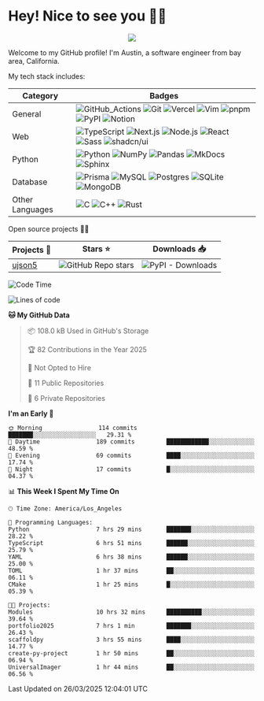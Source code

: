 # Hey! Nice to see you 👋✨
<p align="center">
    <img src="https://vbr.nathanchung.dev/badge?page_id=austinyu/austinyu&color=FF4500">
</p>

Welcome to my GitHub profile! I'm Austin, a software engineer from bay area, California.

My tech stack includes:


| Category | Badges |
| --- | --- | 
| General | ![GitHub_Actions](https://img.shields.io/badge/-GitHub_Actions-000?&logo=GitHub-Actions&logoColor=white) ![Git](https://img.shields.io/badge/-Git-000?&logo=Git&logoColor=white) ![Vercel](https://img.shields.io/badge/-Vercel-000?&logo=Vercel&logoColor=white) ![Vim](https://img.shields.io/badge/-Vim-000?&logo=Vim) ![pnpm](https://img.shields.io/badge/-pnpm-000?&logo=pnpm&logoColor=white) ![PyPI](https://img.shields.io/badge/-PyPI-000?&logo=PyPI&logoColor=white) ![Notion](https://img.shields.io/badge/-Notion-000?&logo=Notion&logoColor=white)  |
| Web | ![TypeScript](https://img.shields.io/badge/-TypeScript-000?&logo=TypeScript&logoColor=white) ![Next.js](https://img.shields.io/badge/-Next.js-000?&logo=Next.js&logoColor=white) ![Node.js](https://img.shields.io/badge/-Node.js-000?&logo=Node.js&logoColor=white) ![React](https://img.shields.io/badge/-React-000?&logo=React&logoColor=white) ![Sass](https://img.shields.io/badge/-Sass-000?&logo=Sass&logoColor=white) ![shadcn/ui](https://img.shields.io/badge/-shadcn%2Fui-000?&logo=shadcn%2Fui&logoColor=white) |
| Python | ![Python](https://img.shields.io/badge/-Python-000?&logo=Python&logoColor=white) ![NumPy](https://img.shields.io/badge/-NumPy-000?&logo=NumPy&logoColor=white) ![Pandas](https://img.shields.io/badge/-Pandas-000?&logo=Pandas&logoColor=white) ![MkDocs](https://img.shields.io/badge/-MkDocs-000?&logo=MkDocs) ![Sphinx](https://img.shields.io/badge/-Sphinx-000?&logo=Sphinx&logoColor=white) |
| Database | ![Prisma](https://img.shields.io/badge/-Prisma-000?&logo=Prisma) ![MySQL](https://img.shields.io/badge/-MySQL-000?&logo=MySQL&logoColor=white) ![Postgres](https://img.shields.io/badge/-Postgres-000?&logo=postgresql&logoColor=white) ![SQLite](https://img.shields.io/badge/-SQLite-000?&logo=SQLite) ![MongoDB](https://img.shields.io/badge/-MongoDB-000?&logo=MongoDB&logoColor=white) |
| Other Languages | ![C](https://img.shields.io/badge/-C-000?&logo=C&logoColor=white) ![C++](https://img.shields.io/badge/-C++-000?&logo=c%2B%2B)  ![Rust](https://img.shields.io/badge/-Rust-000?&logo=Rust) |





Open source projects 🚀✨

| Projects 📂 | Stars ⭐ | Downloads 📥 |
| --- | --- | --- |
| [ujson5](https://github.com/austinyu/ujson5) | ![GitHub Repo stars](https://img.shields.io/github/stars/austinyu/ujson5) | ![PyPI - Downloads](https://img.shields.io/pypi/dm/ujson5) |

<!--START_SECTION:waka-->
![Code Time](http://img.shields.io/badge/Code%20Time-18%20hrs%2032%20mins-blue)

![Lines of code](https://img.shields.io/badge/From%20Hello%20World%20I%27ve%20Written-377.1%20thousand%20lines%20of%20code-blue)

**🐱 My GitHub Data** 

> 📦 108.0 kB Used in GitHub's Storage 
 > 
> 🏆 82 Contributions in the Year 2025
 > 
> 🚫 Not Opted to Hire
 > 
> 📜 11 Public Repositories 
 > 
> 🔑 6 Private Repositories 
 > 
**I'm an Early 🐤** 

```text
🌞 Morning                114 commits         ███████░░░░░░░░░░░░░░░░░░   29.31 % 
🌆 Daytime                189 commits         ████████████░░░░░░░░░░░░░   48.59 % 
🌃 Evening                69 commits          ████░░░░░░░░░░░░░░░░░░░░░   17.74 % 
🌙 Night                  17 commits          █░░░░░░░░░░░░░░░░░░░░░░░░   04.37 % 
```


📊 **This Week I Spent My Time On** 

```text
🕑︎ Time Zone: America/Los_Angeles

💬 Programming Languages: 
Python                   7 hrs 29 mins       ███████░░░░░░░░░░░░░░░░░░   28.22 % 
TypeScript               6 hrs 51 mins       ██████░░░░░░░░░░░░░░░░░░░   25.79 % 
YAML                     6 hrs 38 mins       ██████░░░░░░░░░░░░░░░░░░░   25.00 % 
TOML                     1 hr 37 mins        ██░░░░░░░░░░░░░░░░░░░░░░░   06.11 % 
CMake                    1 hr 25 mins        █░░░░░░░░░░░░░░░░░░░░░░░░   05.39 % 

🐱‍💻 Projects: 
Modules                  10 hrs 32 mins      ██████████░░░░░░░░░░░░░░░   39.64 % 
portfolio2025            7 hrs 1 min         ███████░░░░░░░░░░░░░░░░░░   26.43 % 
scaffoldpy               3 hrs 55 mins       ████░░░░░░░░░░░░░░░░░░░░░   14.77 % 
create-py-project        1 hr 50 mins        ██░░░░░░░░░░░░░░░░░░░░░░░   06.94 % 
UniversalImager          1 hr 44 mins        ██░░░░░░░░░░░░░░░░░░░░░░░   06.56 % 
```


 Last Updated on 26/03/2025 12:04:01 UTC
<!--END_SECTION:waka-->


<!--
[![Django](https://img.shields.io/badge/Django-%23092E20.svg?logo=django&logoColor=white)](#)
[![Docker](https://img.shields.io/badge/Docker-2496ED?logo=docker&logoColor=fff)](#)
[![Electron](https://img.shields.io/badge/Electron-2B2E3A?logo=electron&logoColor=fff)](#)
[![Express.js](https://img.shields.io/badge/Express.js-%23404d59.svg?logo=express&logoColor=%2361DAFB)](#)
[![FastAPI](https://img.shields.io/badge/FastAPI-009485.svg?logo=fastapi&logoColor=white)](#)
[![jQuery](https://img.shields.io/badge/jQuery-0769AD?logo=jquery&logoColor=fff)](#)
-->
